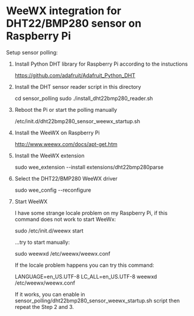 # WeeWX integration for DHT22/BMP280 sensor on Raspberry Pi

Setup sensor polling:

1. Install Python DHT library for Raspberry Pi according to the instuctions

   https://github.com/adafruit/Adafruit_Python_DHT

2. Install the DHT sensor reader script in this directory

   cd sensor_polling
   sudo ./install_dht22bmp280_reader.sh

3. Reboot the Pi or start the polling manually

   /etc/init.d/dht22bmp280_sensor_weewx_startup.sh

4. Install the WeeWX on Raspberry Pi

   http://www.weewx.com/docs/apt-get.htm

5. Install the WeeWX extension

   sudo wee_extension --install extensions/dht22bmp280parse

6. Select the DHT22/BMP280 WeeWX driver

   sudo wee_config --reconfigure

7. Start WeeWX

   I have some strange locale problem on my Raspberry Pi, if this command does not work to start WeeWx:

   sudo /etc/init.d/weewx start

   ...try to start manually:

   sudo weewxd /etc/weewx/weewx.conf

   If the locale problem happens you can try this command:

   LANGUAGE=en_US.UTF-8 LC_ALL=en_US.UTF-8 weewxd /etc/weewx/weewx.conf

   If it works, you can enable in sensor_polling/dht22bmp280_sensor_weewx_startup.sh script then repeat the Step 2 and 3.
